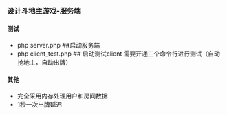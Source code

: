 ### 设计斗地主游戏-服务端

#### 测试
- php server.php ##启动服务端
- php client_test.php ## 启动测试client  需要开通三个命令行进行测试（自动抢地主，自动出牌）

#### 其他
* 完全采用内存处理用户和房间数据
* 1秒一次出牌延迟